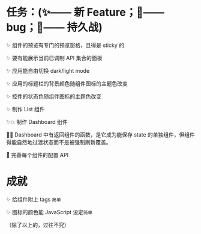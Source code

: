 # 任务：(✨—— 新 Feature；🐞—— bug；🎈—— 持久战)

✨ 组件的预览有专门的预览窗格，且得是 sticky 的

✨ 要有能展示当前已调制 API 集合的面板

✨ 应用能自由切换 dark/light mode

✨ 应用的标题栏的背景颜色随组件图标的主题色改变

✨ 控件的状态色随组件图标的主题色改变

✨ 制作 List 组件

✨💥 制作 Dashboard 组件

🐞💥 Dashboard 中有返回组件的函数，是它成为能保存 state 的单独组件，但组件得能自然地过渡状态而不是被强制刷新覆盖。

🎈 完善每个组件的配置 API

# 成就

✨ 给组件附上 tags `简单`

✨ 图标的颜色能 JavaScript 设定`简单`

（除了以上的，过往不究）
